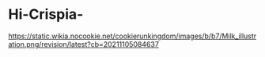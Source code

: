 # Hi-Crispia-
https://static.wikia.nocookie.net/cookierunkingdom/images/b/b7/Milk_illustration.png/revision/latest?cb=20211105084637
